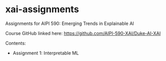 # xai-assignments
Assignments for AIPI 590: Emerging Trends in Explainable AI

Course GitHub linked here: https://github.com/AIPI-590-XAI/Duke-AI-XAI

Contents:
- Assignment 1: Interpretable ML
